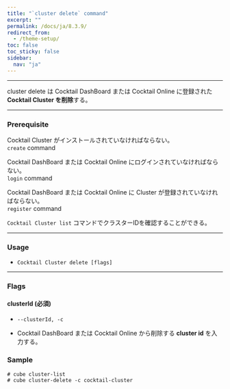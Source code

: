 ```yaml
---
title: "`cluster delete` command"
excerpt: ""
permalink: /docs/ja/8.3.9/
redirect_from:
  - /theme-setup/
toc: false
toc_sticky: false
sidebar:
  nav: "ja"
---
```


---
cluster delete は Cocktail DashBoard または Cocktail Online に登録された **Cocktail Cluster を削除**する。 

---

### Prerequisite
Cocktail Cluster がインストールされていなければならない。  
`create` command 

Cocktail DashBoard または Cocktail Online にログインされていなければならない。  
`login` command 

Cocktail DashBoard または Cocktail Online に Cluster が登録されていなければならない。  
`register` command 

`Cocktail Cluster list` コマンドでクラスターIDを確認することができる。

----
### Usage

* `Cocktail Cluster delete [flags]`

----
### Flags

#### clusterId (必須)

* `--clusterId, -c`

* Cocktail DashBoard または Cocktail Online から削除する **cluster id** を入力する。
### Sample
```
# cube cluster-list
# cube cluster-delete -c cocktail-cluster
```